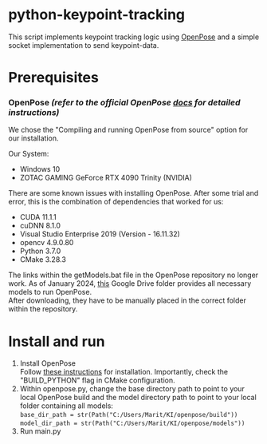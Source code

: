 # python-keypoint-tracking
This script implements keypoint tracking logic using [OpenPose](https://github.com/CMU-Perceptual-Computing-Lab/openpose?tab=readme-ov-file) and a simple socket implementation to send keypoint-data.

# Prerequisites
### OpenPose *(refer to the official OpenPose [docs](https://cmu-perceptual-computing-lab.github.io/openpose/web/html/doc/index.html) for detailed instructions)*
We chose the "Compiling and running OpenPose from source" option for our installation.

Our System:
- Windows 10
- ZOTAC GAMING GeForce RTX 4090 Trinity (NVIDIA)

There are some known issues with installing OpenPose. After some trial and error, this is the combination of dependencies that worked for us:
  - CUDA 11.1.1
  - cuDNN 8.1.0
  - Visual Studio Enterprise 2019 (Version - 16.11.32)
  - opencv 4.9.0.80
  - Python 3.7.0
  - CMake 3.28.3

The links within the getModels.bat file in the OpenPose repository no longer work. As of January 2024, [this](https://drive.google.com/drive/folders/1USEdy_7uvwO4PIqsQJq8kT0sX4H4f7nn) Google Drive folder provides all necessary models to run OpenPose.\
After downloading, they have to be manually placed in the correct folder within the repository. 

# Install and run
1. Install OpenPose\
   Follow [these instructions](https://cmu-perceptual-computing-lab.github.io/openpose/web/html/doc/md_doc_installation_0_index.html#compiling-and-running-openpose-from-source) for installation. Importantly, check the "BUILD_PYTHON" flag in CMake configuration.
2. Within openpose.py, change the base directory path to point to your local OpenPose build and the model directory path to point to your local folder containing all models:\
  `base_dir_path = str(Path("C:/Users/Marit/KI/openpose/build"))`\
  `model_dir_path = str(Path("C:/Users/Marit/KI/openpose/models"))`
3. Run main.py

